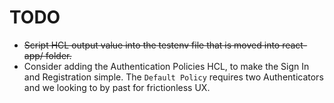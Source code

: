 # TODO

- ~~Script HCL output value into the testenv file that is moved into react-app/ folder.~~
- Consider adding the Authentication Policies HCL, to make the Sign In and Registration simple. The `Default Policy`
  requires two Authenticators and we looking to by past for frictionless UX.